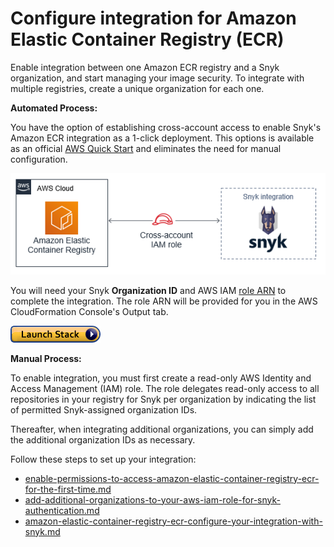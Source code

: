 # Configure integration for Amazon Elastic Container Registry (ECR)

Enable integration between one Amazon ECR registry and a Snyk organization, and start managing your image security. To integrate with multiple registries, create a unique organization for each one.

**Automated Process:**

You have the option of establishing cross-account access to enable Snyk's Amazon ECR integration as a 1-click deployment. This options is available as an official [AWS Quick Start](https://github.com/aws-quickstart/quickstart-snyk-security) and eliminates the need for manual configuration.

![](../../../.gitbook/assets/quickstart-snyk-security-ecr.png)

You will need your Snyk **Organization ID** and AWS IAM [role ARN](https://docs.aws.amazon.com/IAM/latest/UserGuide/reference\_identifiers.html#identifiers-arns) to complete the integration. The role ARN will be provided for you in the AWS CloudFormation Console's Output tab.

![](../../../.gitbook/assets/cloudformation-launch-stack.png)

**Manual Process:**

To enable integration, you must first create a read-only AWS Identity and Access Management (IAM) role. The role delegates read-only access to all repositories in your registry for Snyk per organization by indicating the list of permitted Snyk-assigned organization IDs.

Thereafter, when integrating additional organizations, you can simply add the additional organization IDs as necessary.

Follow these steps to set up your integration:

* [enable-permissions-to-access-amazon-elastic-container-registry-ecr-for-the-first-time.md](enable-permissions-to-access-amazon-elastic-container-registry-ecr-for-the-first-time.md "mention")
* [add-additional-organizations-to-your-aws-iam-role-for-snyk-authentication.md](add-additional-organizations-to-your-aws-iam-role-for-snyk-authentication.md "mention")
* [amazon-elastic-container-registry-ecr-configure-your-integration-with-snyk.md](amazon-elastic-container-registry-ecr-configure-your-integration-with-snyk.md "mention")
